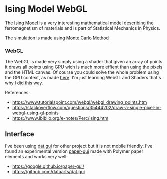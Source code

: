 # Ising Model WebGL

The [Ising Model](https://en.wikipedia.org/wiki/Ising_model) is a very interesting mathematical model describing the ferromagnetism of materials and is part of Statistical Mechanics in Physics.

The simulation is made using [Monte Carlo Method](https://en.wikipedia.org/wiki/Ising_model#Monte_Carlo_methods_for_numerical_simulation)


### WebGL 

The WebGL is made very simply using a shader that given an array of points it draws all points using GPU wich is much more effient than using the pixels and the HTML canvas. Of course you could solve the whole problem using the GPU context, as made [here](https://www.ibiblio.org/e-notes/Perc/ising.htm). I'm just learning WebGL and Shaders that's why I did this way.

References: 

* https://www.tutorialspoint.com/webgl/webgl_drawing_points.htm
* https://stackoverflow.com/questions/35444202/draw-a-single-pixel-in-webgl-using-gl-points
* https://www.ibiblio.org/e-notes/Perc/ising.htm


## Interface

I've been using [dat.gui](https://github.com/dataarts/dat.gui) for other project but it is not mobile friendly. I've found an experimental version [paper-gui](https://google.github.io/paper-gui/) made with Polymer paper elements and works very well.

* https://google.github.io/paper-gui/
* https://github.com/dataarts/dat.gui


